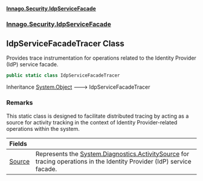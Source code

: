 #### [Innago\.Security\.IdpServiceFacade](../../../../index.md 'index')
### [Innago\.Security\.IdpServiceFacade](../index.md 'Innago\.Security\.IdpServiceFacade')

## IdpServiceFacadeTracer Class

Provides trace instrumentation for operations related to the Identity Provider \(IdP\) service facade\.

```csharp
public static class IdpServiceFacadeTracer
```

Inheritance [System\.Object](https://learn.microsoft.com/en-us/dotnet/api/system.object 'System\.Object') &#129106; IdpServiceFacadeTracer

### Remarks
This static class is designed to facilitate distributed tracing by acting as a source for activity tracking
in the context of Identity Provider\-related operations within the system\.

| Fields | |
| :--- | :--- |
| [Source](Source.md 'Innago\.Security\.IdpServiceFacade\.IdpServiceFacadeTracer\.Source') | Represents the [System\.Diagnostics\.ActivitySource](https://learn.microsoft.com/en-us/dotnet/api/system.diagnostics.activitysource 'System\.Diagnostics\.ActivitySource') for tracing operations in the Identity Provider \(IdP\) service facade\. |
